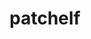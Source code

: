 ---
title: "patchelf"
layout: cache
categories: [package, develop-2024-05-12]
meta: {"versions": ["0.17.2"], "compilers": ["gcc@=10.2.1", "gcc@=11.4.0"], "oss": ["centos7", "ubuntu22.04"], "platforms": ["linux"], "targets": ["neoverse_v1", "neoverse_v2", "x86_64_v3"], "stacks": ["developer-tools-manylinux2014", "e4s", "e4s-neoverse-v2", "e4s-neoverse_v1", "ml-linux-x86_64-cpu", "ml-linux-x86_64-cuda", "root", "tutorial"], "num_specs": 4, "num_specs_by_stack": {"developer-tools-manylinux2014": 1, "root": 4, "e4s-neoverse_v1": 1, "e4s-neoverse-v2": 1, "tutorial": 1, "ml-linux-x86_64-cuda": 1, "ml-linux-x86_64-cpu": 1, "e4s": 1}}
spec_details: [{"hash": "qbrptpnhqz4vey6wkef5zgztnxbx5czr", "compiler": "gcc@=10.2.1", "versions": ["0.17.2"], "os": "centos7", "platform": "linux", "target": "x86_64_v3", "variants": ["build_system=autotools"], "stacks": ["developer-tools-manylinux2014", "root"], "size": "-", "tarball": "https://binaries.spack.io/develop-2024-05-12/build_cache/linux-centos7-x86_64_v3/gcc-10.2.1/patchelf-0.17.2/linux-centos7-x86_64_v3-gcc-10.2.1-patchelf-0.17.2-qbrptpnhqz4vey6wkef5zgztnxbx5czr.spack"}, {"hash": "p7uhtf7j5jz2sdi42oj4amuebjdcv6dm", "compiler": "gcc@=11.4.0", "versions": ["0.17.2"], "os": "ubuntu22.04", "platform": "linux", "target": "neoverse_v1", "variants": ["build_system=autotools"], "stacks": ["e4s-neoverse_v1", "root"], "size": "-", "tarball": "https://binaries.spack.io/develop-2024-05-12/build_cache/linux-ubuntu22.04-neoverse_v1/gcc-11.4.0/patchelf-0.17.2/linux-ubuntu22.04-neoverse_v1-gcc-11.4.0-patchelf-0.17.2-p7uhtf7j5jz2sdi42oj4amuebjdcv6dm.spack"}, {"hash": "yi6ls5gukm5hr3i64b7sdhbk6bztlfaq", "compiler": "gcc@=11.4.0", "versions": ["0.17.2"], "os": "ubuntu22.04", "platform": "linux", "target": "neoverse_v2", "variants": ["build_system=autotools"], "stacks": ["e4s-neoverse-v2", "root"], "size": "-", "tarball": "https://binaries.spack.io/develop-2024-05-12/build_cache/linux-ubuntu22.04-neoverse_v2/gcc-11.4.0/patchelf-0.17.2/linux-ubuntu22.04-neoverse_v2-gcc-11.4.0-patchelf-0.17.2-yi6ls5gukm5hr3i64b7sdhbk6bztlfaq.spack"}, {"hash": "m5qoxows56kladf35gl3cb3dcvfv7v67", "compiler": "gcc@=11.4.0", "versions": ["0.17.2"], "os": "ubuntu22.04", "platform": "linux", "target": "x86_64_v3", "variants": ["build_system=autotools"], "stacks": ["tutorial", "ml-linux-x86_64-cuda", "ml-linux-x86_64-cpu", "e4s", "root"], "size": "-", "tarball": "https://binaries.spack.io/develop-2024-05-12/build_cache/linux-ubuntu22.04-x86_64_v3/gcc-11.4.0/patchelf-0.17.2/linux-ubuntu22.04-x86_64_v3-gcc-11.4.0-patchelf-0.17.2-m5qoxows56kladf35gl3cb3dcvfv7v67.spack"}]
---
